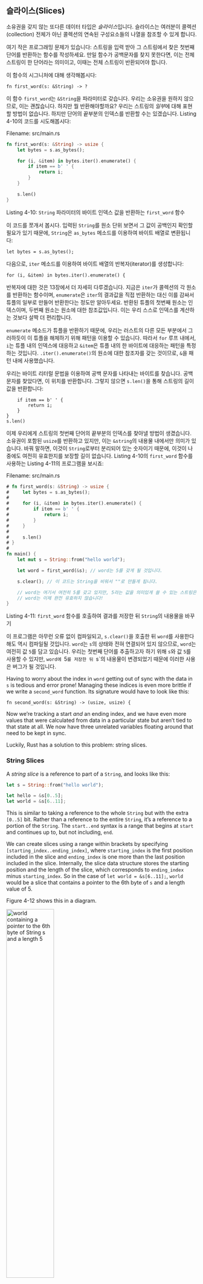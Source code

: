 ## 슬라이스(Slices)

소유권을 갖지 않는 또다른 데이터 타입은 *슬라이스*입니다. 슬라이스는 여러분이 콜렉션(collection)
전체가 아닌 콜렉션의 연속된 구성요소들의 나열을 참조할 수 있게 합니다.

여기 작은 프로그래밍 문제가 있습니다: 스트링을 입력 받아 그 스트링에서 찾은 첫번째 단어를 반환하는
함수를 작성하세요. 만일 함수가 공백문자를 찾지 못한다면, 이는 전체 스트링이 한 단어라는 의미이고,
이때는 전체 스트링이 반환되어야 합니다.

이 함수의 시그니처에 대해 생각해봅시다:

```rust,ignore
fn first_word(s: &String) -> ?
```

이 함수 `first_word`는 `&String`을 파라미터로 갖습니다. 우리는 소유권을 원하지 않으므로, 이는
괜찮습니다. 하지만 뭘 반환해야할까요? 우리는 스트링의 *일부*에 대해 표현할 방법이 없습니다. 하지만
단어의 끝부분의 인덱스를 반환할 수는 있겠습니다. Listing 4-10의 코드를 시도해봅시다:

<span class="filename">Filename: src/main.rs</span>

```rust
fn first_word(s: &String) -> usize {
    let bytes = s.as_bytes();

    for (i, &item) in bytes.iter().enumerate() {
        if item == b' ' {
            return i;
        }
    }

    s.len()
}
```

<span class="caption">Listing 4-10: `String` 파라미터의 바이트 인덱스 값을 반환하는
`first_word` 함수</span>

이 코드를 쪼개서 봅시다. 입력된 `String`를 원소 단위 보면서 그 값이 공백인지 확인할 필요가 있기
때문에, `String`은 `as_bytes` 메소드를 이용하여 바이트 배열로 변환됩니다:

```rust,ignore
let bytes = s.as_bytes();
```

다음으로, `iter` 메소드를 이용하여 바이트 배열의 반복자(iterator)를 생성합니다:

```rust,ignore
for (i, &item) in bytes.iter().enumerate() {
```

반복자에 대한 것은 13장에서 더 자세히 다루겠습니다. 지금은 `iter`가 콜렉션의 각 원소를 반환하는 함수이며,
`enumerate`은 `iter`의 결과값을 직접 반환하는 대신 이를 감싸서 튜플의 일부로 만들어 반환한다는 정도만
알아두세요. 반환된 튜플의 첫번째 원소는 인덱스이며, 두번째 원소는 원소에 대한 참조값입니다. 이는 우리 스스로
인덱스를 계산하는 것보다 살짝 더 편리합니다.

`enumerate` 메소드가 튜플을 반환하기 때문에, 우리는 러스트의 다른 모든 부분에서 그러하듯이 이 튜플을
해체하기 위해 패턴을 이용할 수 있습니다. 따라서 `for` 루프 내에서, `i`는 튜플 내의 인덱스에 대응하고
`&item`은 튜플 내의 한 바이트에 대응하는 패턴을 특정하는 것입니다. `.iter().enumerate()`의
원소에 대한 참조자를 갖는 것이므로, `&`을 패턴 내에 사용했습니다.

우리는 바이트 리터럴 문법을 이용하여 공백 문자를 나타내는 바이트를 찾습니다. 공백 문자를 찾았다면,
이 위치를 반환합니다. 그렇지 않으면 `s.len()`을 통해 스트링의 길이값을 반환합니다:

```rust,ignore
    if item == b' ' {
        return i;
    }
}
s.len()
```

이제 우리에게 스트링의 첫번째 단어의 끝부분의 인덱스를 찾아낼 방법이 생겼습니다. 소유권이 포함된
`usize`를 반환하고 있지만, 이는 `&string`의 내용물 내에서만 의미가 있습니다. 바꿔 말하면,
이것이 `String`로부터 분리되어 있는 숫자이기 때문에, 이것이 나중에도 여전히 유효한지를 보장할
길이 없습니다. Listing 4-10의 `first_word` 함수를 사용하는 Listing 4-11의 프로그램을
보시죠:

<span class="filename">Filename: src/main.rs</span>

```rust
# fn first_word(s: &String) -> usize {
#     let bytes = s.as_bytes();
#
#     for (i, &item) in bytes.iter().enumerate() {
#         if item == b' ' {
#             return i;
#         }
#     }
#
#     s.len()
# }
#
fn main() {
    let mut s = String::from("hello world");

    let word = first_word(&s); // word는 5를 갖게 될 것입니다.

    s.clear(); // 이 코드는 String을 비워서 ""로 만들게 됩니다.

    // word는 여기서 여전히 5를 갖고 있지만, 5라는 값을 의미있게 쓸 수 있는 스트링은 이제 없습니다.
    // word는 이제 완전 유효하지 않습니다!
}
```

<span class="caption">Listing 4-11: `first_word` 함수를 호출하여 결과를 저장한 뒤
`String`의 내용물을 바꾸기</span>

이 프로그램은 아무런 오류 없이 컴파일되고, `s.clear()`을 호출한 뒤 `word`를 사용한다 해도
역시 컴파일될 것입니다. `word`는 `s`의 상태와 전혀 연결되어 있지 않으므로, `word`는 여전히 값
`5`를 담고 있습니다. 우리는 첫번째 단어를 추출하고자 하기 위해 `s`와 값 `5`를 사용할 수 있지만,
`word에 `5`를 저장한 뒤 `s`의 내용물이 변경되었기 때문에 이러한 사용은 버그가 될 것입니다.

Having to worry about the index in `word` getting out of sync with the data in
`s` is tedious and error prone! Managing these indices is even more brittle if
we write a `second_word` function. Its signature would have to look like this:

```rust,ignore
fn second_word(s: &String) -> (usize, usize) {
```

Now we’re tracking a start *and* an ending index, and we have even more values
that were calculated from data in a particular state but aren’t tied to that
state at all. We now have three unrelated variables floating around that need
to be kept in sync.

Luckily, Rust has a solution to this problem: string slices.

### String Slices

A *string slice* is a reference to part of a `String`, and looks like this:

```rust
let s = String::from("hello world");

let hello = &s[0..5];
let world = &s[6..11];
```

This is similar to taking a reference to the whole `String` but with the extra
`[0..5]` bit. Rather than a reference to the entire `String`, it’s a reference
to a portion of the `String`. The `start..end` syntax is a range that begins at
`start` and continues up to, but not including, `end`.

We can create slices using a range within brackets by specifying
`[starting_index..ending_index]`, where `starting_index` is the first position
included in the slice and `ending_index` is one more than the last position
included in the slice. Internally, the slice data structure stores the starting
position and the length of the slice, which corresponds to `ending_index` minus
`starting_index`. So in the case of `let world = &s[6..11];`, `world` would be
a slice that contains a pointer to the 6th byte of `s` and a length value of 5.

Figure 4-12 shows this in a diagram.

<img alt="world containing a pointer to the 6th byte of String s and a length 5" src="img/trpl04-06.svg" class="center" style="width: 50%;" />

<span class="caption">Figure 4-12: String slice referring to part of a
`String`</span>

With Rust’s `..` range syntax, if you want to start at the first index (zero),
you can drop the value before the two periods. In other words, these are equal:

```rust
let s = String::from("hello");

let slice = &s[0..2];
let slice = &s[..2];
```

By the same token, if your slice includes the last byte of the `String`, you
can drop the trailing number. That means these are equal:

```rust
let s = String::from("hello");

let len = s.len();

let slice = &s[3..len];
let slice = &s[3..];
```

You can also drop both values to take a slice of the entire string. So these
are equal:

```rust
let s = String::from("hello");

let len = s.len();

let slice = &s[0..len];
let slice = &s[..];
```

With all this information in mind, let’s rewrite `first_word` to return a
slice. The type that signifies “string slice” is written as `&str`:

<span class="filename">Filename: src/main.rs</span>

```rust
fn first_word(s: &String) -> &str {
    let bytes = s.as_bytes();

    for (i, &item) in bytes.iter().enumerate() {
        if item == b' ' {
            return &s[0..i];
        }
    }

    &s[..]
}
```

We get the index for the end of the word in the same way as we did in Listing
4-10, by looking for the first occurrence of a space. When we find a space, we
return a string slice using the start of the string and the index of the space
as the starting and ending indices.

Now when we call `first_word`, we get back a single value that is tied to the
underlying data. The value is made up of a reference to the starting point of
the slice and the number of elements in the slice.

Returning a slice would also work for a `second_word` function:

```rust,ignore
fn second_word(s: &String) -> &str {
```

We now have a straightforward API that’s much harder to mess up, since the
compiler will ensure the references into the `String` remain valid. Remember
the bug in the program in Listing 4-11, when we got the index to the end of the
first word but then cleared the string so our index was invalid? That code was
logically incorrect but didn’t show any immediate errors. The problems would
show up later if we kept trying to use the first word index with an emptied
string. Slices make this bug impossible and let us know we have a problem with
our code much sooner. Using the slice version of `first_word` will throw a
compile time error:

<span class="filename">Filename: src/main.rs</span>

```rust,ignore
fn main() {
    let mut s = String::from("hello world");

    let word = first_word(&s);

    s.clear(); // Error!
}
```

Here’s the compiler error:

```text
17:6 error: cannot borrow `s` as mutable because it is also borrowed as
            immutable [E0502]
    s.clear(); // Error!
    ^
15:29 note: previous borrow of `s` occurs here; the immutable borrow prevents
            subsequent moves or mutable borrows of `s` until the borrow ends
    let word = first_word(&s);
                           ^
18:2 note: previous borrow ends here
fn main() {

}
^
```

Recall from the borrowing rules that if we have an immutable reference to
something, we cannot also take a mutable reference. Because `clear` needs to
truncate the `String`, it tries to take a mutable reference, which fails. Not
only has Rust made our API easier to use, but it has also eliminated an entire
class of errors at compile time!

#### String Literals Are Slices

Recall that we talked about string literals being stored inside the binary. Now
that we know about slices, we can properly understand string literals:

```rust
let s = "Hello, world!";
```

The type of `s` here is `&str`: it’s a slice pointing to that specific point of
the binary. This is also why string literals are immutable; `&str` is an
immutable reference.

#### String Slices as Parameters

Knowing that you can take slices of literals and `String`s leads us to one more
improvement on `first_word`, and that’s its signature:

```rust,ignore
fn first_word(s: &String) -> &str {
```

A more experienced Rustacean would write the following line instead because it
allows us to use the same function on both `String`s and `&str`s:

```rust,ignore
fn first_word(s: &str) -> &str {
```

If we have a string slice, we can pass that directly. If we have a `String`, we
can pass a slice of the entire `String`. Defining a function to take a string
slice instead of a reference to a String makes our API more general and useful
without losing any functionality:

<span class="filename">Filename: src/main.rs</span>

```rust
# fn first_word(s: &str) -> &str {
#     let bytes = s.as_bytes();
#
#     for (i, &item) in bytes.iter().enumerate() {
#         if item == b' ' {
#             return &s[0..i];
#         }
#     }
#
#     &s[..]
# }
fn main() {
    let my_string = String::from("hello world");

    // first_word works on slices of `String`s
    let word = first_word(&my_string[..]);

    let my_string_literal = "hello world";

    // first_word works on slices of string literals
    let word = first_word(&my_string_literal[..]);

    // since string literals *are* string slices already,
    // this works too, without the slice syntax!
    let word = first_word(my_string_literal);
}
```

### Other Slices

String slices, as you might imagine, are specific to strings. But there’s a
more general slice type, too. Consider this array:

```rust
let a = [1, 2, 3, 4, 5];
```

Just like we might want to refer to a part of a string, we might want to refer
to part of an array and would do so like this:

```rust
let a = [1, 2, 3, 4, 5];

let slice = &a[1..3];
```

This slice has the type `&[i32]`. It works the same way as string slices do, by
storing a reference to the first element and a length. You’ll use this kind of
slice for all sorts of other collections. We’ll discuss these collections in
detail when we talk about vectors in Chapter 8.

## Summary

The concepts of ownership, borrowing, and slices are what ensure memory safety
in Rust programs at compile time. The Rust language gives you control over your
memory usage like other systems programming languages, but having the owner of
data automatically clean up that data when the owner goes out of scope means
you don’t have to write and debug extra code to get this control.

Ownership affects how lots of other parts of Rust work, so we’ll talk about
these concepts further throughout the rest of the book. Let’s move on to the
next chapter and look at grouping pieces of data together in a `struct`.
